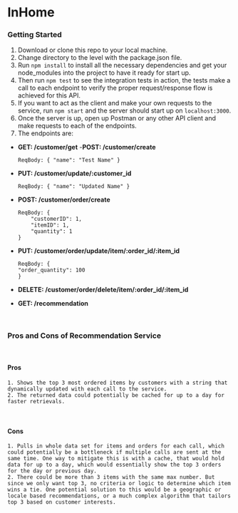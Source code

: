 # InHome

### Getting Started

1. Download or clone this repo to your local machine.
2. Change directory to the level with the package.json file.
3. Run ```npm install``` to install all the necessary dependencies and get your node_modules into the project to have it ready for start up.
4. Then run ```npm test``` to see the integration tests in action, the tests make a call to each endpoint to verify the proper request/response flow is achieved for this API.
5. If you want to act as the client and make your own requests to the service, run ```npm start``` and the server should start up on ```localhost:3000```. 
6. Once the server is up, open up Postman or any other API client and make requests to each of the endpoints.
7. The endpoints are: 

- **GET: /customer/get**
-**POST: /customer/create** 

    ```
    ReqBody: { "name": "Test Name" } 
    ``` 
- **PUT: /customer/update/:customer_id** 
    ```
    ReqBody: { "name": "Updated Name" } 
    ``` 
    
- **POST: /customer/order/create** 
    ```
    ReqBody: {
        "customerID": 1,
        "itemID": 1,
        "quantity": 1
    } 
    ```
- **PUT: /customer/order/update/item/:order_id/:item_id** 
    ```
    ReqBody: {
    "order_quantity": 100
    }
    ```
- **DELETE: /customer/order/delete/item/:order_id/:item_id** 
- **GET: /recommendation**

<br/>

### Pros and Cons of Recommendation Service

<br/>

#### Pros

    1. Shows the top 3 most ordered items by customers with a string that dynamically updated with each call to the service.
    2. The returned data could potentially be cached for up to a day for faster retrievals.
<br/>

#### Cons

    1. Pulls in whole data set for items and orders for each call, which could potentially be a bottleneck if multiple calls are sent at the same time. One way to mitigate this is with a cache, that would hold data for up to a day, which would essentially show the top 3 orders for the day or previous day.
    2. There could be more than 3 items with the same max number. But since we only want top 3, no criteria or logic to determine which item wins a tie. One potential solution to this would be a geographic or locale based recommendations, or a much complex algorithm that tailors top 3 based on customer interests.
